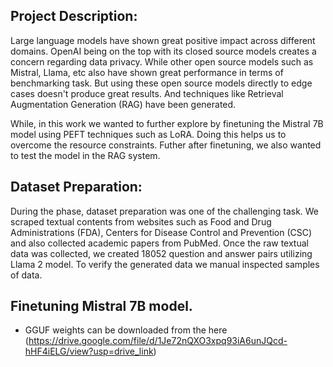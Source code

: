## Project Description:
Large language models have shown great positive impact across different domains. OpenAI being on the top with its closed source models creates a concern regarding data privacy. 
While other open source models such as Mistral, Llama, etc also have shown great performance in terms of benchmarking task. But using these open source models directly to edge cases doesn't produce great results. 
And techniques like Retrieval Augmentation Generation (RAG) have been generated. 

While, in this work we wanted to further explore by finetuning the Mistral 7B model using PEFT techniques such as LoRA. Doing this helps us to overcome the resource constraints. Futher after finetuning, we also wanted to test the model
in the RAG system. 

## Dataset Preparation:
During the phase, dataset preparation was one of the challenging task. We scraped textual contents from websites such as Food and Drug Administrations (FDA), Centers for Disease Control and Prevention (CSC) and also collected academic papers from PubMed. Once the raw textual data was collected, we created 18052 question and answer pairs utilizing Llama 2 model. To verify the generated data we manual inspected samples of data.


## Finetuning Mistral 7B model.

- GGUF weights can be downloaded from the here (https://drive.google.com/file/d/1Je72nQXO3xpq93iA6unJQcd-hHF4iELG/view?usp=drive_link)
